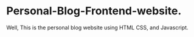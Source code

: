# Personal-Blog-Frontend-website.

Well, This is the personal blog website using HTML CSS, and Javascript.

